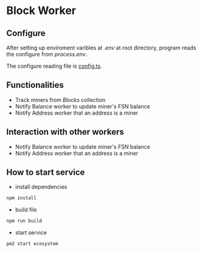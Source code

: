 # Block Worker

## Configure

After setting up enviroment varibles at *.env* at root directory,
program reads the configure from *process.env*.

The configure reading file is [config.ts](./src/config.ts).

## Functionalities
- Track miners from *Blocks* collection
- Notify Balance worker to update miner's FSN balance
- Notify Address worker that an address is a miner


## Interaction with other workers
- Notify Balance worker to update miner's FSN balance
- Notify Address worker that an address is a miner

## How to start service

- install dependencies

```bash
npm install
```

- build file

```bash
npm run build
```

- start service

```bash
pm2 start ecosystem
```